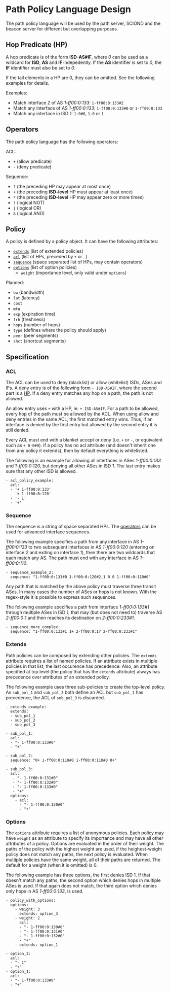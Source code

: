 # Path Policy Language Design

The path policy language will be used by the path server, SCIOND and the beacon server for different
but overlapping purposes.

## Hop Predicate (HP)

A hop predicate is of the form **ISD-AS#IF**, where _0_ can be used as a wildcard for **ISD**,
**AS** and **IF** indepedently. If the **AS** identifier is set to _0_, the **IF** identifier must
also be set to _0_.

[//]: # "To specify both interfaces of an AS, one must separate them by `,` ie.
**ISD-AS#IF1,IF2**."

If the tail elements in a HP are 0, they can be omitted. See the following examples for details.

Examples:

[//]: # "TODO: worxli -   Match interface _2_ and _3_ of AS _1-ff00:0:133_: `1-ff00:0:133#2,3`"

-   Match interface _2_ of AS _1-ff00:0:133_: `1-ff00:0:133#2`
-   Match any interface of AS _1-ff00:0:133_: `1-ff00:0:133#0` or `1-ff00:0:133`
-   Match any interface in ISD _1_: `1-0#0`, `1-0` or `1`

## Operators

The path policy language has the following operators:

ACL:

-   `+` (allow predicate)
-   `-` (deny predicate)

Sequence:

-   `?` (the preceding HP may appear at most once)
-   `+` (the preceding **ISD-level** HP must appear at least once)
-   `*` (the preceding **ISD-level** HP may appear zero or more times)
-   `!` (logical NOT)
-   `|` (logical OR)
-   `&` (logical AND)

## Policy

A policy is defined by a policy object. It can have the following attributes:

-   [`extends`](#Extends) (list of extended policies)
-   [`acl`](#ACL) (list of HPs, preceded by `+` or `-`)
-   [`sequence`](#Sequence) (space separated list of HPs, may contain operators)
-   [`options`](#Options) (list of option policies)
    -   `weight` (importance level, only valid under `options`)

Planned:

-   `bw` (bandwidth)
-   `lat` (latency)
-   `cost`
-   `mtu`
-   `exp` (expiration time)
-   `frh` (freshness)
-   `hops` (number of hops)
-   `type` (defines where the policy should apply)
-   `peer` (peer segments)
-   `shct` (shortcut segments)

## Specification

### ACL

The ACL can be used to deny (blacklist) or allow (whitelist) ISDs, ASes and IFs. A deny entry is of
the following form `- ISD-AS#IF`, where the second part is a [HP](#HP). If a deny entry matches any
hop on a path, the path is not allowed.

An allow entry uses `+` with a HP, ie. `+ ISD-AS#IF`. For a path to be allowed, every hop of the
path must be allowed by the ACL. When using allow and deny entries in the same ACL, the first
matched entry wins. Thus, if an interface is denied by the first entry but allowed by the second
entry it is still denied.

Every ACL must end with a blanket accept or deny (i.e. `+` or `-`, or equivalent such as `+ 0-0#0`).
If a policy has no acl attribute (and doesn't inherit one from any policy it extends), then by
default everything is whitelisted.

The following is an example for allowing all interfaces in ASes _1-ff00:0:133_ and _1-ff00:0:120_,
but denying all other ASes in ISD _1_. The last entry makes sure that any other ISD is allowed.

```
- acl_policy_example:
  acl:
  - '+ 1-ff00:0:133'
  - '+ 1-ff00:0:120'
  - '- 1'
  - '+'
```

### Sequence

The sequence is a string of space separated HPs. The [operators](#Operators) can be used for
advanced interface sequences.

The following example specifies a path from any interface in AS _1-ff00:0:133_ to two subsequent
interfaces in AS _1-ff00:0:120_ (entering on interface _2_ and exiting on interface _1_), then there
are two wildcards that each match any AS. The path must end with any interface in AS _1-ff00:0:110_.

```
- sequence_example_2:
  sequence: "1-ff00:0:133#0 1-ff00:0:120#2,1 0 0 1-ff00:0:110#0"
```

Any path that is matched by the above policy must traverse three transit ASes. In many cases the
number of ASes or hops is not known. With the regex-style it is possible to express such sequences.

The following example specifies a path from interface _1-ff00:0:133#1_ through multiple ASes in ISD
_1_, that may (but does not need to) traverse AS _2-ff00:0:1_ and then reaches its destination on
_2-ff00:0:233#1_.

```
- sequence_more_complex:
  sequence: "1-ff00:0:133#1 1+ 2-ff00:0:1? 2-ff00:0:233#1"
```

### Extends

Path policies can be composed by extending other policies. The `extends` attribute requires a list
of named policies. If an attribute exists in multiple policies in that list, the last occurence has
precedence. Also, an attribute specified at top level (the policy that has the `extends` attribute)
always has precedence over attributes of an extended policy.

The following example uses three sub-policies to create the top-level policy. As `sub_pol_1` and
`sub_pol_3` both define an ACL but `sub_pol_1` has precedence, the ACL of `sub_pol_3` is discarded.

```
- extends_example:
  extends:
  - sub_pol_1
  - sub_pol_2
  - sub_pol_3

- sub_pol_1:
  acl:
  - "- 1-ff00:0:133#0"
  - "+"

- sub_pol_2:
  sequence: "0+ 1-ff00:0:110#0 1-ff00:0:110#0 0+"

- sub_pol_3:
  acl:
   - "- 1-ff00:0:131#0"
   - "- 1-ff00:0:132#0"
   - "- 1-ff00:0:133#0"
   - "+"
  options:
    - acl:
      - "- 1-ff00:0:130#0"
      - "+"
```

### Options

The `options` attribute requires a list of anonymous policies. Each policy may have `weight` as an
attribute to specify its importance and may have all other attributes of a policy. Options are
evaluated in the order of their weight. The paths of the policy with the highest weight are used, if
the heighest-weight policy does not match any paths, the next policy is evaluated. When multiple
policies have the same weight, all of their paths are returned. The default for a weight (when it is
omitted) is 0.

The following example has three options, the first denies ISD 1. If that doesn't match any paths,
the second option which denies hops in multiple ASes is used. If that again does not match, the
third option which denies only hops in AS _1-ff00:0:133_, is used.

```
- policy_with_options:
  options:
    - weight: 3
      extends: option_3
    - weight: 2
      acl:
      - "- 1-ff00:0:130#0"
      - "- 1-ff00:0:131#0"
      - "- 1-ff00:0:132#0"
      - "+"
    - extends: option_1

- option_3:
  acl:
  - "- 1"
  - "+"
- option_1:
  acl:
  - "- 1-ff00:0:133#0"
  - "+"
```
